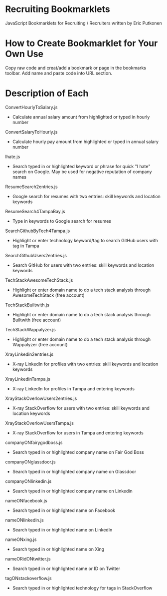 # Recruiting Bookmarklets
JavaScript Bookmarklets for Recruiting / Recruiters written by Eric Putkonen

# How to Create Bookmarklet for Your Own Use
Copy raw code and creat/add a bookmark or page in the bookmarks toolbar.  Add name and paste code into URL section.

# Description of Each

ConvertHourlyToSalary.js
- Calculate annual salary amount from highlighted or typed in hourly number

ConvertSalaryToHourly.js
- Calculate hourly pay amount from highlighted or typed in annual salary number

Ihate.js
- Search typed in or highlighted keyword or phrase for quick "I hate" search on Google.  May be used for negative reputation of company names

ResumeSearch2entries.js
- Google search for resumes with two entries: skill keywords and location keywords

ResumeSearch4TampaBay.js
- Type in keywords to Google search for resumes

SearchGithubByTech4Tampa.js
- Highlight or enter technology keyword/tag to search GitHub users with tag in Tampa

SearchGithubUsers2entries.js
- Search GitHub for users with two entries: skill keywords and location keywords

TechStackAwesomeTechStack.js
- Highlight or enter domain name to do a tech stack analysis through AwesomeTechStack (free account)

TechStackBuiltwith.js
- Highlight or enter domain name to do a tech stack analysis through Builtwith (free account)

TechStackWappalyzer.js
- Highlight or enter domain name to do a tech stack analysis through Wappalyzer (free account)

XrayLinkedin2entries.js
- X-ray LinkedIn for profiles with two entries: skill keywords and location keywords

XrayLinkedinTampa.js
- X-ray LinkedIn for profiles in Tampa and entering keywords

XrayStackOverlowUsers2entries.js
- X-ray StackOverflow for users with two entries: skill keywords and location keywords

XrayStackOverlowUsersTampa.js
- X-ray StackOverflow for users in Tampa and entering keywords

companyONfairygodboss.js
- Search typed in or highlighted company name on Fair God Boss

companyONglassdoor.js
- Search typed in or highlighted company name on Glassdoor

companyONlinkedin.js
- Search typed in or highlighted company name on Linkedin

nameONfacebook.js
- Search typed in or highlighted name on Facebook

nameONlinkedin.js
- Search typed in or highlighted name on LinkedIn

nameONxing.js
- Search typed in or highlighted name on Xing

nameORidONtwitter.js
- Search typed in or highlighted name or ID on Twitter

tagONstackoverflow.js
- Search typed in or highlighted technology for tags in StackOverflow
